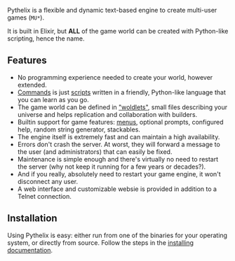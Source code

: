 Pythelix is a flexible and dynamic text-based engine to create multi-user games (`MU*`).

It is built in Elixir, but **ALL** of the game world can be created with Python-like scripting, hence the name.

## Features

- No programming experience needed to create your world, however extended.
- [Commands](./command.md) is just [scripts](./scripting.md) written in a friendly, Python-like language that you can learn as you go.
- The game world can be defined in ["woldlets"](./worldlet.md), small files describing your universe and helps replication and collaboration with builders.
- Builtin support for game features: [menus](./menus.md), optional prompts, configured help, random string generator, stackables.
- The engine itself is extremely fast and can maintain a high availability.
- Errors don't crash the server. At worst, they will forward a message to the user (and administrators) that can easily be fixed.
- Maintenance is simple enough and there's virtually no need to restart the server (why not keep it running for a few years or decades?).
- And if you really, absolutely need to restart your game engine, it won't disconnect any user.
- A web interface and customizable websie is provided in addition to a Telnet connection.

## Installation

Using Pythelix is easy: either run from one of the binaries for your operating system, or directly from source. Follow the steps in the [installing documentation](./installing.md).
